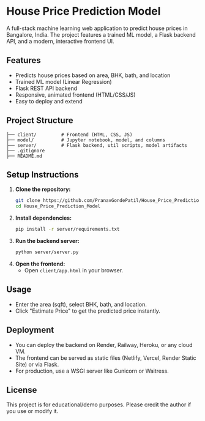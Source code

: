 # House Price Prediction Model

A full-stack machine learning web application to predict house prices in Bangalore, India. The project features a trained ML model, a Flask backend API, and a modern, interactive frontend UI.

## Features
- Predicts house prices based on area, BHK, bath, and location
- Trained ML model (Linear Regression)
- Flask REST API backend
- Responsive, animated frontend (HTML/CSS/JS)
- Easy to deploy and extend

## Project Structure
```
├── client/         # Frontend (HTML, CSS, JS)
├── model/          # Jupyter notebook, model, and columns
├── server/         # Flask backend, util scripts, model artifacts
├── .gitignore
├── README.md
```

## Setup Instructions
1. **Clone the repository:**
   ```sh
   git clone https://github.com/PranavGondePatil/House_Price_Prediction_Model.git
   cd House_Price_Prediction_Model
   ```
2. **Install dependencies:**
   ```sh
   pip install -r server/requirements.txt
   ```
3. **Run the backend server:**
   ```sh
   python server/server.py
   ```
4. **Open the frontend:**
   - Open `client/app.html` in your browser.

## Usage
- Enter the area (sqft), select BHK, bath, and location.
- Click "Estimate Price" to get the predicted price instantly.

## Deployment
- You can deploy the backend on Render, Railway, Heroku, or any cloud VM.
- The frontend can be served as static files (Netlify, Vercel, Render Static Site) or via Flask.
- For production, use a WSGI server like Gunicorn or Waitress.

## License
This project is for educational/demo purposes. Please credit the author if you use or modify it. 